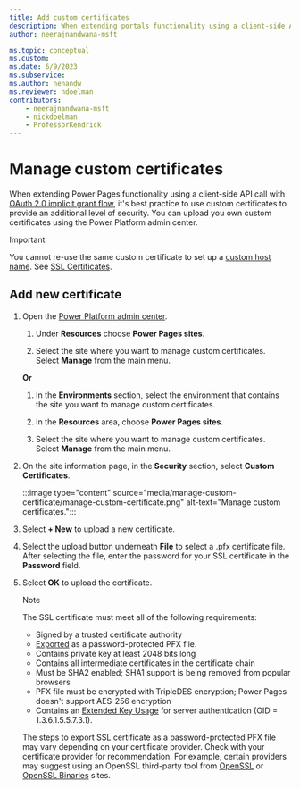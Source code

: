 ```yaml
---
title: Add custom certificates
description: When extending portals functionality using a client-side API call with OAuth 2.0 implicit grant flow, configure custom certificates for added security.
author: neerajnandwana-msft

ms.topic: conceptual
ms.custom: 
ms.date: 6/9/2023
ms.subservice: 
ms.author: nenandw
ms.reviewer: ndoelman
contributors:
    - neerajnandwana-msft
    - nickdoelman
    - ProfessorKendrick
---
```


# Manage custom certificates

When extending Power Pages functionality using a client-side API call with [OAuth 2.0 implicit grant flow](/power-apps/maker/portals/oauth-implicit-grant-flow), it's best practice to use custom certificates to provide an additional level of security. You can upload you own custom certificates using the Power Platform admin center.

> [!IMPORTANT]
> You cannot re-use the same custom certificate to set up a [custom host name](/power-apps/maker/portals/admin/add-custom-domain). See [SSL Certificates](/power-apps/maker/portals/admin/manage-ssl-certificates).

## Add new certificate

1. Open the [Power Platform admin center](admin-overview.md).

    1. Under **Resources** choose **Power Pages sites**.

    1. Select the site where you want to manage custom certificates. Select **Manage** from the main menu.

    **Or**

    1. In the **Environments** section, select the environment that contains the site you want to manage custom certificates.

    1. In the **Resources** area, choose **Power Pages sites**.

    1. Select the site where you want to manage custom certificates. Select **Manage** from the main menu.

1. On the site information page, in the **Security** section, select **Custom Certificates**.

    :::image type="content" source="media/manage-custom-certificate/manage-custom-certificate.png" alt-text="Manage custom certificates.":::

1. Select **+ New** to upload a new certificate.

1. Select the upload button underneath **File** to select a .pfx certificate file. After selecting the file, enter the password for your SSL certificate in the **Password** field.

1. Select **OK** to upload the certificate.

     > [!NOTE]
     > The SSL certificate must meet all of the following requirements:
     > - Signed by a trusted certificate authority
     > - [Exported](/powershell/module/pki/export-pfxcertificate) as a password-protected PFX file.
     > - Contains private key at least 2048 bits long
     > - Contains all intermediate certificates in the certificate chain
     > - Must be SHA2 enabled; SHA1 support is being removed from popular browsers
     > - PFX file must be encrypted with TripleDES encryption; Power Pages doesn't support AES-256 encryption
     > - Contains an [Extended Key Usage](https://en.wikipedia.org/w/index.php?title=X.509&section=4#Extensions_informing_a_specific_usage_of_a_certificate) for server authentication (OID = 1.3.6.1.5.5.7.3.1).
     > 
     > The steps to export SSL certificate as a password-protected PFX file may vary depending on your certificate provider. Check with your certificate provider for recommendation. For example, certain providers may suggest using an OpenSSL third-party tool from [OpenSSL](https://www.openssl.org/) or [OpenSSL Binaries](https://wiki.openssl.org/index.php/Binaries) sites. 


